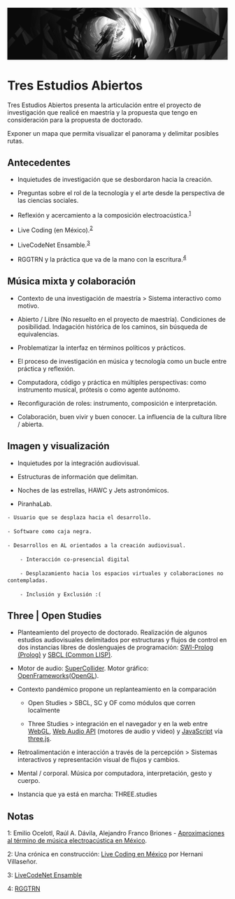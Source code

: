 ![portada](https://github.com/EmilioOcelotl/tres-estudios-abiertos/blob/main/img/tres.png)

# Tres Estudios Abiertos

Tres Estudios Abiertos presenta la articulación entre el proyecto de investigación que realicé en maestría y la propuesta que tengo en consideración para la propuesta de doctorado.

Exponer un mapa que permita visualizar el panorama y delimitar posibles rutas. 

## Antecedentes

   - Inquietudes de investigación que se desbordaron hacia la creación.

   - Preguntas sobre el rol de la tecnología y el arte desde la perspectiva de las ciencias sociales.

   - Reflexión y acercamiento a la composición electroacústica.<sup>[1](#foot1)</sup> 

   - Live Coding (en México).<sup>[2](#foot2)</sup>

   - LiveCodeNet Ensamble.<sup>[3](#foot3)</sup>

   - RGGTRN y la práctica que va de la mano con la escritura.<sup>[4](#foot4)</sup>

## Música mixta y colaboración

   - Contexto de una investigación de maestría > Sistema interactivo como motivo. 

   - Abierto / Libre (No resuelto en el proyecto de maestría). Condiciones de posibilidad. Indagación histórica de los caminos, sin búsqueda de equivalencias.

   - Problematizar la interfaz en términos políticos y prácticos.

   - El proceso de investigación en música y tecnología como un bucle entre práctica y reflexión.

   - Computadora, código y práctica en múltiples perspectivas: como instrumento musical, prótesis o como agente autónomo.

   - Reconfiguración de roles: instrumento, composición e interpretación. 

   - Colaboración, buen vivir y buen conocer. La influencia de la cultura libre / abierta. 

## Imagen y visualización

   - Inquietudes por la integración audiovisual.

   - Estructuras de información que delimitan.

   - Noches de las estrellas, HAWC y Jets astronómicos.

   - PiranhaLab.

   	- Usuario que se desplaza hacia el desarrollo.

	- Software como caja negra.

	- Desarrollos en AL orientados a la creación audiovisual.  

        - Interacción co-presencial digital 

        - Desplazamiento hacia los espacios virtuales y colaboraciones no contempladas.

        - Inclusión y Exclusión :(

## Three | Open Studies

   - Planteamiento del proyecto de doctorado. Realización de algunos estudios audiovisuales delimitados por estructuras y flujos de control en dos instancias libres de doslenguajes de programación: [SWI-Prolog (Prolog)](https://www.swi-prolog.org/) y [SBCL (Common LISP)](http://www.sbcl.org/).

   - Motor de audio: [SuperCollider](https://supercollider.github.io/). Motor gráfico: [OpenFrameworks](https://openframeworks.cc/)([OpenGL](https://www.opengl.org)).

   - Contexto pandémico propone un replanteamiento en la comparación

     - Open Studies > SBCL, SC y OF como módulos que corren localmente

     - Three Studies > integración en el navegador y en la web entre [WebGL](https://www.khronos.org/webgl/), [Web Audio API](https://developer.mozilla.org/es/docs/Web_Audio_API) (motores de audio y video) y [JavaScript](https://developer.mozilla.org/es/docs/Web/JavaScript) vía [three.js](https://threejs.org/).

   - Retroalimentación e interacción a través de la percepción > Sistemas interactivos y representación visual de flujos y cambios.   

   - Mental / corporal. Música por computadora, interpretación, gesto y cuerpo.

   - Instancia que ya está en marcha: THREE.studies

## Notas

<a name="foot1">1</a>: Emilio Ocelotl, Raúl A. Dávila, Alejandro Franco Briones - [Aproximaciones al término de música electroacústica en México](http://www.ems-network.org/ems19/EMS%20timetable%20v5.pdf).

<a name="foot2">2</a>: Una crónica en construcción: [Live Coding en México](http://hernanivillasenor.com/archivos/html/livecoding.html) por Hernani Villaseñor.


<a name="foot3">3</a>: [LiveCodeNet Ensamble](https://livecodenetensamble.wordpress.com/) 

<a name="foot4">4</a>: [RGGTRN](https://rggtrn.github.io/)